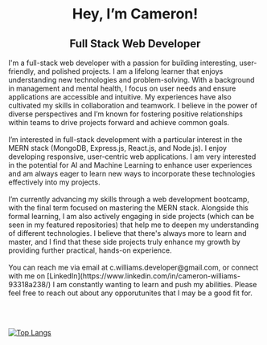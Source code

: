 
<h1 align="center"> Hey, I’m Cameron!</h1>
<h2 align="center"> Full Stack Web Developer </h2>


<p> I'm a full-stack web developer with a passion for building interesting, user-friendly, and polished projects. I am a lifelong learner that enjoys understanding new technologies and problem-solving. With a background in management and mental health, I focus on user needs and ensure applications are accessible and intuitive. My experiences have also cultivated my skills in collaboration and teamwork. I believe in the power of diverse perspectives and I’m known for fostering positive relationships within teams to drive projects forward and achieve common goals.<br><br>
I’m interested in full-stack development with a particular interest in the MERN stack (MongoDB, Express.js, React.js, and Node.js). I enjoy developing responsive, user-centric web applications. I am very interested in the potential for AI and Machine Learning to enhance user experiences and am always eager to learn new ways to incorporate these technologies effectively into my projects.<br><br>
I’m currently advancing my skills through a web development bootcamp, with the final term focused on mastering the MERN stack. Alongside this formal learning, I am also actively engaging in side projects (which can be seen in my featured repositories) that help me to deepen my understanding of different technologies. I believe that there's always more to learn and master, and I find that these side projects truly enhance my growth by providing further practical, hands-on experience.<br><br>
You can reach me via email at c.williams.developer@gmail.com, or connect with me on [LinkedIn](https://www.linkedin.com/in/cameron-williams-93318a238/) I am constantly wanting to learn and push my abilities. Please feel free to reach out about any opporutunites that I may be a good fit for. </p> <br><br>

<!---
CameronWD/CameronWD is a ✨ special ✨ repository because its `README.md` (this file) appears on your GitHub profile.
You can click the Preview link to take a look at your changes.
--->

[![Top Langs](https://github-readme-stats.vercel.app/api/top-langs/?username=CameronWD&size_weight=0.5&count_weight=0.5&hide=shell,c&layout=compact)](https://github.com/anuraghazra/github-readme-stats)
